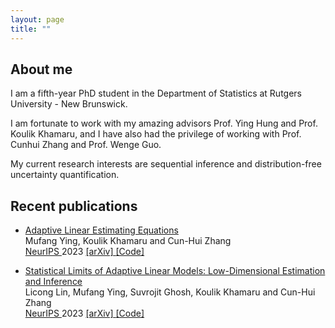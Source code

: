 ```yaml
--- 
layout: page
title: ""
---
```



<h2>About me </h2>

I am a fifth-year PhD student in the Department of Statistics at Rutgers University - New Brunswick. 


I am fortunate to work with my amazing advisors Prof. Ying Hung and Prof. Koulik Khamaru, and I have also had the privilege of working with Prof. Cunhui Zhang and Prof. Wenge Guo.

My current research interests are sequential inference and distribution-free uncertainty quantification.

<h2>Recent publications </h2>
<ul>
<li><p>  <a href="https://neurips.cc/virtual/2023/poster/70157">  Adaptive Linear Estimating Equations</a>
<br>  Mufang Ying,  Koulik Khamaru and Cun-Hui Zhang
<br>  <a href="https://nips.cc/"> NeurIPS  </a> 2023
<a href="https://arxiv.org/abs/2307.07320">  [arXiv] </a>
<a href="https://github.com/mufangying/ALEE">  [Code] </a> 
</p>
</li>
</ul>

<ul>
<li><p> <a href="https://neurips.cc/virtual/2023/poster/69888">  Statistical Limits of Adaptive Linear Models: Low-Dimensional Estimation and Inference</a>
<br>  Licong Lin, Mufang Ying, Suvrojit Ghosh, Koulik Khamaru and Cun-Hui Zhang
<br>  <a href="https://nips.cc/"> NeurIPS  </a> 2023
<a href="https://arxiv.org/abs/2310.00532"> [arXiv] </a>
<a href="https://github.com/licong-lin/low-dim-debias">  [Code] </a> 
</p>
</li>
</ul>
